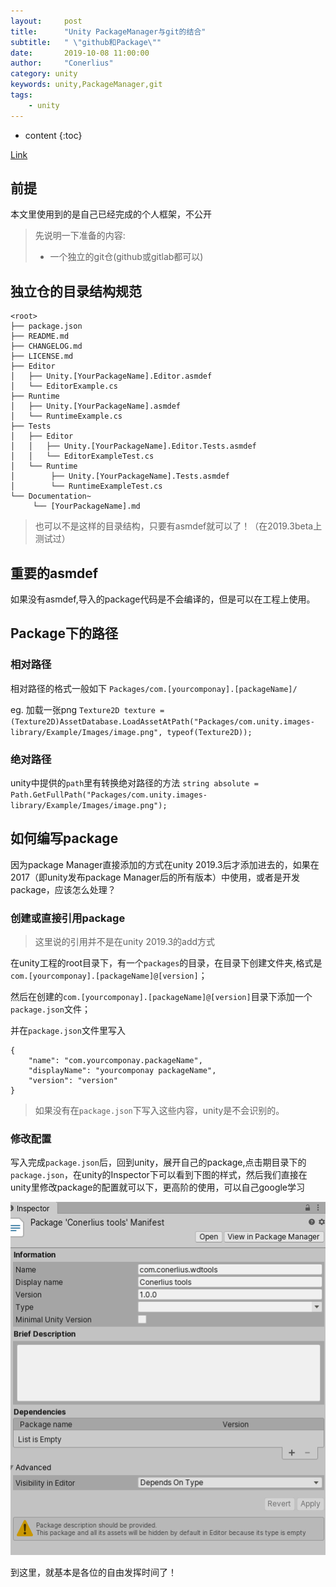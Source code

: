 ```yaml
---
layout:     post
title:      "Unity PackageManager与git的结合"
subtitle:   " \"github和Package\""
date:       2019-10-08 11:00:00
author:     "Conerlius"
category: unity
keywords: unity,PackageManager,git
tags:
    - unity
---
```


* content
{:toc}

[Link](https://docs.unity3d.com/Manual/cus-layout.html)

## 前提
本文里使用到的是自己已经完成的个人框架，不公开

> 先说明一下准备的内容:
> - 一个独立的git仓(github或gitlab都可以)

## 独立仓的目录结构规范
 ```
<root>
 ├── package.json
 ├── README.md
 ├── CHANGELOG.md
 ├── LICENSE.md
 ├── Editor
 │   ├── Unity.[YourPackageName].Editor.asmdef
 │   └── EditorExample.cs
 ├── Runtime
 │   ├── Unity.[YourPackageName].asmdef
 │   └── RuntimeExample.cs
 ├── Tests
 │   ├── Editor
 │   │   ├── Unity.[YourPackageName].Editor.Tests.asmdef
 │   │   └── EditorExampleTest.cs
 │   └── Runtime
 │        ├── Unity.[YourPackageName].Tests.asmdef
 │        └── RuntimeExampleTest.cs
 └── Documentation~
      └── [YourPackageName].md
```

> 也可以不是这样的目录结构，只要有asmdef就可以了！（在2019.3beta上测试过）

## 重要的asmdef
如果没有asmdef,导入的package代码是不会编译的，但是可以在工程上使用。

## Package下的路径
### 相对路径
相对路径的格式一般如下
`Packages/com.[yourcomponay].[packageName]/`

eg. 加载一张png
`Texture2D texture = (Texture2D)AssetDatabase.LoadAssetAtPath("Packages/com.unity.images-library/Example/Images/image.png", typeof(Texture2D));`

### 绝对路径
unity中提供的`path`里有转换绝对路径的方法
`string absolute =   Path.GetFullPath("Packages/com.unity.images-library/Example/Images/image.png");`

## 如何编写package
因为package Manager直接添加的方式在unity 2019.3后才添加进去的，如果在2017（即unity发布package Manager后的所有版本）中使用，或者是开发package，应该怎么处理？

### 创建或直接引用package
> 这里说的引用并不是在unity 2019.3的add方式

在unity工程的root目录下，有一个`packages`的目录，在目录下创建文件夹,格式是`com.[yourcomponay].[packageName]@[version]`；

然后在创建的`com.[yourcomponay].[packageName]@[version]`目录下添加一个`package.json`文件；

并在`package.json`文件里写入

```
{
	"name": "com.yourcomponay.packageName",
	"displayName": "yourcomponay packageName",
	"version": "version"
}
```

> 如果没有在`package.json`下写入这些内容，unity是不会识别的。

### 修改配置
写入完成`package.json`后，回到unity，展开自己的package,点击期目录下的`package.json`，在unity的Inspector下可以看到下图的样式，然后我们直接在unity里修改package的配置就可以下，更高阶的使用，可以自己google学习

![jpg](/images/Unity/packageManager.jpg)

到这里，就基本是各位的自由发挥时间了！